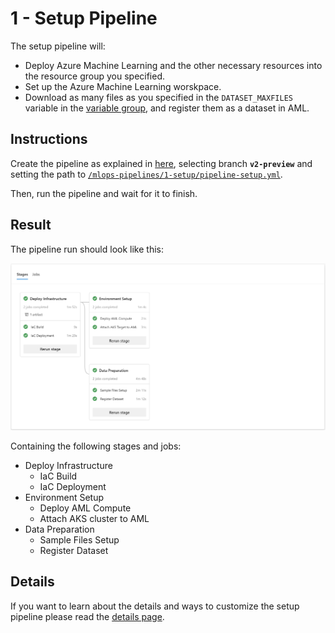 # 1 - Setup Pipeline

The setup pipeline will:

- Deploy Azure Machine Learning and the other necessary resources into the resource group you specified.
- Set up the Azure Machine Learning worskpace.
- Download as many files as you specified in the `DATASET_MAXFILES` variable in the [variable group](../#2-create-variable-group), and register them as a dataset in AML.

## Instructions

Create the pipeline as explained in [here](https://github.com/microsoft/MLOpsPython/blob/master/docs/getting_started.md#create-the-iac-pipeline), selecting branch **``v2-preview``** and setting the path to [`/mlops-pipelines/1-setup/pipeline-setup.yml`](pipeline-setup.yml).

Then, run the pipeline and wait for it to finish.

## Result

The pipeline run should look like this:

<img src="../../images/mlops_pipeline_1_setup.png"
     width="1000"
     title="Setup Pipeline"
     alt="Stages and jobs as described below" />

Containing the following stages and jobs:

- Deploy Infrastructure
  - IaC Build
  - IaC Deployment
- Environment Setup
  - Deploy AML Compute
  - Attach AKS cluster to AML
- Data Preparation
  - Sample Files Setup
  - Register Dataset

## Details

If you want to learn about the details and ways to customize the setup pipeline please read the [details page](Details.md).
